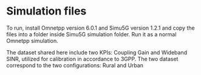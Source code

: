 # Simulation files

To run, install Omnetpp version 6.0.1 and Simu5G version 1.2.1 and copy the files into a folder inside Simu5G simulation folder. Run it as a normal Omnetpp simulation.

The dataset shared here include two KPIs: Coupling Gain and Wideband SINR, utilized for calibration in accordance to 3GPP. The two dataset correspond to the two configurations: Rural and Urban

